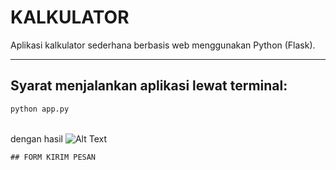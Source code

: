 # KALKULATOR

Aplikasi kalkulator sederhana berbasis web menggunakan Python (Flask).

---

## Syarat menjalankan aplikasi lewat terminal:

```bash
python app.py
```
<br>dengan hasil ![Alt Text](hasilImage/kalkulator.png)

```
## FORM KIRIM PESAN